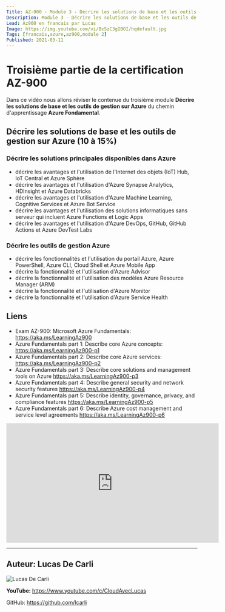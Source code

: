 ```yaml
---
Title: AZ-900 - Module 3 - Décrire les solutions de base et les outils de gestion sur Azure
Description: Module 3 - Décrire les solutions de base et les outils de gestion sur Azure
Lead: Az900 en francais par Lucas
Image: https://img.youtube.com/vi/Bx5zC3gIBOI/hqdefault.jpg
Tags: [francais,azure,az900,module 2]
Published: 2021-03-11
---
```


# Troisième partie de la certification AZ-900

Dans ce vidéo nous allons réviser le contenue du troisième module **Décrire les solutions de base et les outils de gestion sur Azure** du chemin d'apprentissage **Azure Fondamental**.

<!--more-->

## Décrire les solutions de base et les outils de gestion sur Azure (10 à 15%)

### Décrire les solutions principales disponibles dans Azure
- décrire les avantages et l'utilisation de l'Internet des objets (IoT) Hub, IoT Central et Azure
Sphère
- décrire les avantages et l'utilisation d'Azure Synapse Analytics, HDInsight et Azure
Databricks
- décrire les avantages et l'utilisation d'Azure Machine Learning, Cognitive Services et Azure Bot Service
- décrire les avantages et l'utilisation des solutions informatiques sans serveur qui incluent Azure Functions et Logic Apps
- décrire les avantages et l'utilisation d'Azure DevOps, GitHub, GitHub Actions et Azure DevTest Labs

### Décrire les outils de gestion Azure
- décrire les fonctionnalités et l'utilisation du portail Azure, Azure PowerShell, Azure CLI, Cloud Shell et Azure Mobile App
- décrire la fonctionnalité et l'utilisation d'Azure Advisor
- décrire la fonctionnalité et l'utilisation des modèles Azure Resource Manager (ARM)
- décrire la fonctionnalité et l'utilisation d'Azure Monitor
- décrire la fonctionnalité et l'utilisation d'Azure Service Health

## Liens

- Exam AZ-900: Microsoft Azure Fundamentals: https://aka.ms/LearningAz900​
- Azure Fundamentals part 1: Describe core Azure concepts: https://aka.ms/LearningAz900-p1​
- Azure Fundamentals part 2: Describe core Azure services: https://aka.ms/LearningAz900-p2​
- Azure Fundamentals part 3: Describe core solutions and management tools on Azure  https://aka.ms/LearningAz900-p3​
- Azure Fundamentals part 4: Describe general security and network security features  https://aka.ms/LearningAz900-p4​
- Azure Fundamentals part 5: Describe identity, governance, privacy, and compliance features  https://aka.ms/LearningAz900-p5​
- Azure Fundamentals part 6: Describe Azure cost management and service level agreements https://aka.ms/LearningAz900-p6

<iframe width="560" height="315" src="https://www.youtube.com/embed/Bx5zC3gIBOI" frameborder="0" allow="accelerometer; autoplay; clipboard-write; encrypted-media; gyroscope; picture-in-picture" allowfullscreen></iframe>

---

## Auteur: Lucas De Carli

![Lucas De Carli](https://avatars.githubusercontent.com/u/4472823?s=460&u=37d097ad8cdf91316d0f8231cd41f25c68c15e88&v=4)

**YouTube:** https://www.youtube.com/c/CloudAvecLucas

GitHub: https://github.com/lcarli

